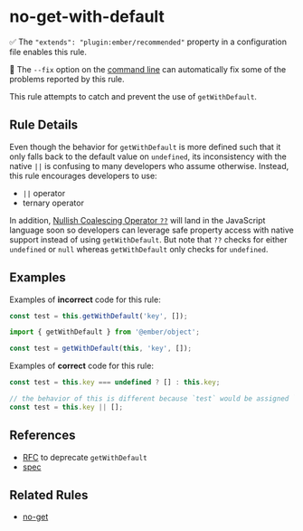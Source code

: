 # no-get-with-default

:white_check_mark: The `"extends": "plugin:ember/recommended"` property in a configuration file enables this rule.

:wrench: The `--fix` option on the [command line](https://eslint.org/docs/user-guide/command-line-interface#fixing-problems) can automatically fix some of the problems reported by this rule.

This rule attempts to catch and prevent the use of `getWithDefault`.

## Rule Details

Even though the behavior for `getWithDefault` is more defined such that it only falls back to the default value on `undefined`, its inconsistency with the native `||` is confusing to many developers who assume otherwise. Instead, this rule encourages developers to use:

- `||` operator
- ternary operator

In addition, [Nullish Coalescing Operator `??`](https://github.com/tc39/proposal-nullish-coalescing) will land in the JavaScript language soon so developers can leverage safe property access with native support instead of using `getWithDefault`. But note that `??` checks for either `undefined` or `null` whereas `getWithDefault` only checks for `undefined`.

## Examples

Examples of **incorrect** code for this rule:

```js
const test = this.getWithDefault('key', []);
```

```js
import { getWithDefault } from '@ember/object';

const test = getWithDefault(this, 'key', []);
```

Examples of **correct** code for this rule:

```js
const test = this.key === undefined ? [] : this.key;
```

```js
// the behavior of this is different because `test` would be assigned `[]` on any falsy value instead of on only `undefined`.
const test = this.key || [];
```

## References

- [RFC](https://github.com/emberjs/rfcs/pull/554/) to deprecate `getWithDefault`
- [spec](http://api.emberjs.com/ember/3.13/functions/@ember%2Fobject/getWithDefault)

## Related Rules

- [no-get](no-get.md)
